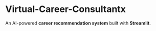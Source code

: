 # Virtual-Career-Consultantx
An AI-powered **career recommendation system** built with **Streamlit**.  
